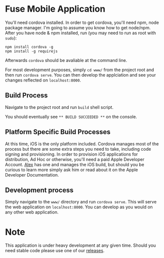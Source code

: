 # Fuse Mobile Application
You'll need cordova installed. In order to get cordova, you'll need npm, node package manager.
I'm going to assume you know how to get node/npm.
After you have node & npm installed, run (you may need to run as root with ```sudo```):

	npm install cordova -g
	npm install -g requirejs

Afterwards `cordova` should be avaliable at the command line. 

For most development purposes, simply `cd www/` from the project root and then run `cordova serve`. You can then
develop the applciation and see your changes reflected on `localhost:8000`.

## Build Process
Navigate to the project root and run `build` shell script.

You should eventually see `** BUILD SUCCEEDED **` on the console. 

## Platform Specific Build Processes

At this time, iOS is the only platform included. Cordova manages most of the process
but there are some extra steps you need to take, including code signing and provisioning. 
In order to provision iOS applications for distribution, Ad Hoc or otherwise,
you'll need a paid Apple Developer Account. [Alex](https://github.com/alexkolson) has one and
manages the iOS build, but should you be curious to learn more simply ask him or read 
about it on the Apple Developer Documentation.

## Development process

Simply navigate to the `www/` directory and run `cordova serve`. This will serve the web application on `localhost:8000`. 
You can develop as you would on any other web application.


# Note

This application is under heavy development at any given time. Should you need stable code please use one of our [releases](https://github.com/kynetx/Fuse-app/releases).
